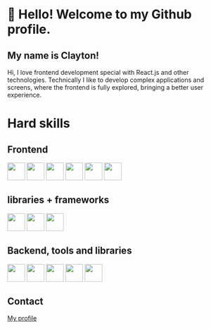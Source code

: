 # 👋 Hello! Welcome to my Github profile.
## My name is Clayton!

Hi, I love frontend development special with React.js and other technologies.
Technically I like to develop complex applications and screens, where the frontend is fully explored, bringing a better user experience.

# Hard skills

## Frontend
<img src="https://cdn.jsdelivr.net/gh/devicons/devicon/icons/javascript/javascript-original.svg" width="40" height="40" />
 <img src="https://cdn.jsdelivr.net/gh/devicons/devicon/icons/html5/html5-original-wordmark.svg" width="40" height="40" />
<img src="https://cdn.jsdelivr.net/gh/devicons/devicon/icons/css3/css3-original.svg" width="40" height="40" />
<img src="https://cdn.jsdelivr.net/gh/devicons/devicon/icons/tailwindcss/tailwindcss-original-wordmark.svg"  width="40" height="40"/>
<img src="https://cdn.jsdelivr.net/gh/devicons/devicon/icons/react/react-original.svg" width="40" height="40" />
<img src="https://cdn.jsdelivr.net/gh/devicons/devicon/icons/typescript/typescript-original.svg" width="40" height="40" />


## libraries + frameworks
<img src="https://cdn.jsdelivr.net/gh/devicons/devicon/icons/electron/electron-original.svg"  width="40" height="40" />
<img src="https://cdn.jsdelivr.net/gh/devicons/devicon/icons/jquery/jquery-original.svg"  width="40" height="40"/>
<img src="https://cdn.jsdelivr.net/gh/devicons/devicon/icons/bootstrap/bootstrap-original.svg" width="40" height="40" />

## Backend, tools and libraries
<img src="https://cdn.jsdelivr.net/gh/devicons/devicon/icons/nodejs/nodejs-original-wordmark.svg"   width="40" height="40"/>
<img src="https://cdn.jsdelivr.net/gh/devicons/devicon/icons/mysql/mysql-original-wordmark.svg"   width="40" height="40"/>
<img src="https://cdn.jsdelivr.net/gh/devicons/devicon/icons/mongodb/mongodb-original-wordmark.svg"  width="40" height="40" />
<img src="https://cdn.jsdelivr.net/gh/devicons/devicon/icons/postgresql/postgresql-original-wordmark.svg"  width="40" height="40" />
<img src="https://cdn.jsdelivr.net/gh/devicons/devicon/icons/firebase/firebase-plain-wordmark.svg"  width="40" height="40" />


## Contact
<a src="https://cdn.jsdelivr.net/gh/devicons/devicon/icons/linkedin/linkedin-original.svg" href="https://www.linkedin.com/in/claytonmarriel/" target="_blank">
 My profile
</a>
